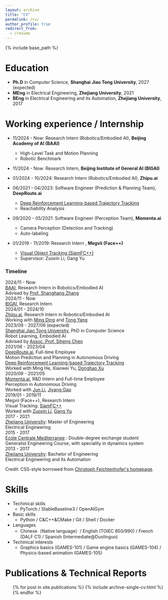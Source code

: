 ```yaml
---
layout: archive
title: "CV"
permalink: /cv/
author_profile: true
redirect_from:
  - /resume
---
```


{% include base_path %}

Education
======
* **Ph.D** in Computer Science, **Shanghai Jiao Tong University**, 2027 (expected)
* **MEng** in Electrical Engineering, **Zhejiang University**, 2021
* **BEng** in Electrical Engineering and its Automation, **Zhejiang University**, 2017

Working experience / Internship
======

* 11/2024 - Now: Research Intern (Robotics/Embodied AI), **Beijing Academy of AI (BAAI)**
  * High-Level Task and Motion Planning
  * Robotic Benchmark

* 11/2024 - Now: Research Intern, **Beijing Institute of General AI (BIGAI)**

* 01/2024 - 10/2024: Research Intern (Robotics/Embodied AI), **Zhipu.ai**

* 06/2021 - 04/2023: Software Engineer (Prediction & Planning Team), **DeepRoute.ai**
  * [Deep Reinforcement Learning-based Trajectory Tracking](https://github.com/MARMOTatZJU/drl-based-trajectory-tracking)
  * Reachability Analysis

* 09/2020 - 05/2021: Software Engineer (Perception Team), **Momenta.ai**
  * Camera Perception (Detection and Tracking)
  * Auto-labeling

* 01/2019 - 11/2019: Research Intern , **Megvii (Face++)**
  * [Visual Object Tracking (SiamFC++)](https://github.com/megvii-research/video_analyst)
  * Supervisor: Zuoxin Li, Gang Yu


<div class="container quote2">
  <h3>Timeline</h3>
</div>
<div class="container">
  <div id="timeline">
    <div class="timelineitem">
      <div class="tdate">2024/11 - Now</div>
      <div class="ttitle"><a href="https://www.baai.ac.cn/english.html">BAAI</a>, Research Intern in Robotics/Embodied AI </div>
      <div class="tdesc"> Advised by <span class="thigh"> <a href="https://www.shanghangzhang.com/">Prof. Shanghang Zhang</a> </span> </div>
    </div>
    <div class="timelineitem">
      <div class="tdate">2024/11 - Now</div>
      <div class="ttitle"><a href="http://eng.bigai.ai/">BIGAI</a>, Research Intern </div>
    </div>
    <div class="timelineitem">
      <div class="tdate">2024/01 - 2024/10</div>
      <div class="ttitle"><a href="https://www.zhipuai.cn/en/">Zhipu.ai</a>, Research Intern in Robotics/Embodied AI </div>
      <div class="tdesc"> Working with <span class="thigh"> <a href="https://scholar.google.com/citations?user=Va50YzkAAAAJ">Ming Ding</a> </span> and <span class="thigh"> <a href="https://scholar.google.com/citations?user=gxdjxrwAAAAJ">Tong Yang</a> </span> </div>
    </div>
    <div class="timelineitem">
      <div class="tdate">2023/09 - 2027/06 (expected)</div>
      <div class="ttitle"><a href="https://en.sjtu.edu.cn/">Shanghai Jiao Tong University</a>, PhD in Computer Science </div>
      <div class="tdesc"> Robot Learning, Embodied AI </div>
      <div class="tdesc"> Advised by <span class="thigh"> <a href="https://siheng-chen.github.io/">Assoc. Prof. Siheng Chen</a> </span> </div>
    </div>
    <div class="timelineitem">
      <div class="tdate">2021/06 - 2023/04</div>
      <div class="ttitle"><a href="https://www.deeproute.ai/">DeepRoute.ai</a>, Full-time Employee </div>
      <div class="tdesc"> Motion Prediction and Planning in Autonomous Driving </div>
      <div class="tdesc"> <a href="https://arxiv.org/abs/2308.15991/">Deep Reinforcement Learning-based Trajectory Tracking</a></div>
      <div class="tdesc"> Worked with <span class="thigh"> Ming He, Xiaowei Yu, <a href="http://www.poss.pku.edu.cn/people.html">Donghao Xu</a> </span> </div>
    </div>
    <div class="timelineitem">
      <div class="tdate">2020/09 - 2021/05</div>
      <div class="ttitle"><a href="https://www.momenta.ai/en/">Momenta.ai</a>, R&D Intern and Full-time Employee </div>
      <div class="tdesc"> Perception in Autonomous Driving </div>
      <div class="tdesc"> Worked with <span class="thigh"> <a href="https://www.linkedin.com/in/jun-li-79898768/">Jun Li</a>, <a href="https://jiyanggao.github.io/">Jiyang Gao</a> </span> </div>
    </div>
    <div class="timelineitem">
      <div class="tdate">2019/01 - 2019/11</div>
      <div class="ttitle">Megvii (Face++), Research Intern </div>
      <div class="tdesc"> Visual Tracking: <a href="https://ojs.aaai.org/index.php/AAAI/article/view/6944">SiamFC++</a></div>
      <div class="tdesc"> Worked with <span class="thigh"> <a href="https://scholar.google.com.hk/citations?user=eoAPuNAAAAAJ">Zuoxin Li</a>, <a href="http://www.skicyyu.org/">Gang Yu</a> </span> </div>
    </div>
    <div class="timelineitem">
      <div class="tdate">2017 - 2021
      </div>
      <div class="ttitle"> <a href="https://www.zju.edu.cn/english/">Zhejiang University</a>: Master of Engineering </div>
      <div class="tdesc">Electrical Engineering <span class="thigh"> </span></div>
    </div>
    <div class="timelineitem">
      <div class="tdate">2015 - 2017
      </div>
      <div class="ttitle"> <a href="https://www.centrale-mediterranee.fr/en/">Ecole Centrale Mediterranee</a> : Double-degree exchange student </div>
      <div class="tdesc">Generalist Engineering Course, with speciality in dynamics system <span class="thigh"> </span></div>
    </div>
    <div class="timelineitem">
      <div class="tdate">2013 - 2017
      </div>
      <div class="ttitle"> <a href="https://www.zju.edu.cn/english/">Zhejiang University</a>: Bachelor of Engineering </div>
      <div class="tdesc">Electrical Engineering and its Automation <span class="thigh"> </span></div>
    </div>
  </div>
</div>


Credit: CSS-style borrowed from [Christoph Feichtenhofer's homepage](https://github.com/feichtenhofer/feichtenhofer.github.io/blob/master/css/style.css).

Skills
======
* Techinical skills
  * PyTorch / StableBaseline3 / OpenAIGym
* Basic skills
  * Python / C&C++&CMake / Git / Shell / Docker
* Languages
  * Chinese（Native language）/ English (TOIEC 850/990) / French (DALF C1) / Spanish (Intermediate@Duolinguo)
* Techinical interests
  * Graphics basics (GAMES-101) / Game engine basics (GAMES-104) / Physics-based animation (GAMES-105)

Publications & Technical Reports
======
  <ul>{% for post in site.publications %}
    {% include archive-single-cv.html %}
  {% endfor %}</ul>
  
<!-- Talks
======
  <ul>{% for post in site.talks %}
    {% include archive-single-talk-cv.html %}
  {% endfor %}</ul> -->
  
<!-- Teaching
======
  <ul>{% for post in site.teaching %}
    {% include archive-single-cv.html %}
  {% endfor %}</ul> -->
  
<!-- Service and leadership
======
* Currently signed in to 43 different slack teams -->
